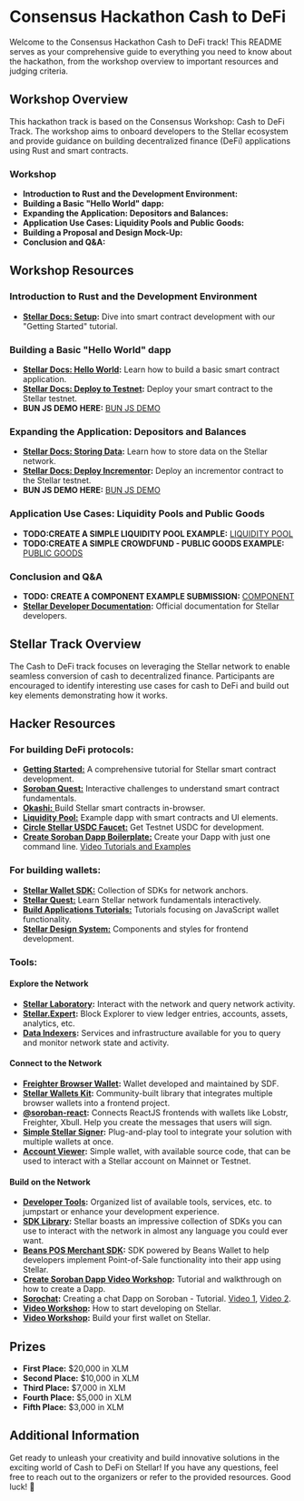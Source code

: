 # Consensus Hackathon Cash to DeFi

Welcome to the Consensus Hackathon Cash to DeFi track! This README serves as your comprehensive guide to everything you need to know about the hackathon, from the workshop overview to important resources and judging criteria.

## Workshop Overview

This hackathon track is based on the Consensus Workshop: Cash to DeFi Track. The workshop aims to onboard developers to the Stellar ecosystem and provide guidance on building decentralized finance (DeFi) applications using Rust and smart contracts.

### Workshop

- **Introduction to Rust and the Development Environment:**
- **Building a Basic "Hello World" dapp:**
- **Expanding the Application: Depositors and Balances:**
- **Application Use Cases: Liquidity Pools and Public Goods:**
- **Building a Proposal and Design Mock-Up:**
- **Conclusion and Q&A:**

## Workshop Resources

### Introduction to Rust and the Development Environment

- **[Stellar Docs: Setup](https://developers.stellar.org/docs/smart-contracts/getting-started/setup):** Dive into smart contract development with our "Getting Started" tutorial.

### Building a Basic "Hello World" dapp

- **[Stellar Docs: Hello World](https://developers.stellar.org/docs/smart-contracts/getting-started/hello-world):** Learn how to build a basic smart contract application.
- **[Stellar Docs: Deploy to Testnet](https://developers.stellar.org/docs/smart-contracts/getting-started/deploy-to-testnet):** Deploy your smart contract to the Stellar testnet.
- **BUN JS DEMO HERE:** [BUN JS DEMO](https://bunjsdemo.com)

### Expanding the Application: Depositors and Balances

- **[Stellar Docs: Storing Data](https://developers.stellar.org/docs/smart-contracts/getting-started/storing-data):** Learn how to store data on the Stellar network.
- **[Stellar Docs: Deploy Incrementor](https://developers.stellar.org/docs/smart-contracts/getting-started/deploy-increment-contract):** Deploy an incrementor contract to the Stellar testnet.
- **BUN JS DEMO HERE:** [BUN JS DEMO](https://bunjsdemo.com)

### Application Use Cases: Liquidity Pools and Public Goods

- **TODO:CREATE A SIMPLE LIQUIDITY POOL EXAMPLE:** [LIQUIDITY POOL]()
- **TODO:CREATE A SIMPLE CROWDFUND - PUBLIC GOODS EXAMPLE:** [PUBLIC GOODS]()

### Conclusion and Q&A

- **TODO: CREATE A COMPONENT EXAMPLE SUBMISSION:** [COMPONENT]()
- **[Stellar Developer Documentation](https://developers.stellar.org/):** Official documentation for Stellar developers.

## Stellar Track Overview

The Cash to DeFi track focuses on leveraging the Stellar network to enable seamless conversion of cash to decentralized finance. Participants are encouraged to identify interesting use cases for cash to DeFi and build out key elements demonstrating how it works.

## Hacker Resources

### For building DeFi protocols:

- [**Getting Started:**](https://developers.stellar.org/docs/smart-contracts/getting-started/setup) A comprehensive tutorial for Stellar smart contract development.
- [**Soroban Quest:**](https://fastcheapandoutofcontrol.com/tutorial) Interactive challenges to understand smart contract fundamentals.
- [**Okashi:** ](https://okashi.dev/)Build Stellar smart contracts in-browser.
- [**Liquidity Pool:**](https://github.com/CheesecakeLabs/soroban-dapps/tree/main/liquidity-pool) Example dapp with smart contracts and UI elements.
- [**Circle Stellar USDC Faucet:**](https://faucet.circle.com/) Get Testnet USDC for development.
- [**Create Soroban Dapp Boilerplate:**](https://create-soroban-dapp.paltalabs.io/) Create your Dapp with just one command line. [Video Tutorials and Examples](https://www.youtube.com/watch?v=LggPeU7qAyE&list=PLNwRlLvlWA8kLnw3PJk7px29wswD69KAS&pp=gAQBiAQB)

### For building wallets:

- [**Stellar Wallet SDK:**](https://stellar.org/products-and-tools/wallet-sdk) Collection of SDKs for network anchors.
- [**Stellar Quest:**](https://quest.stellar.org) Learn Stellar network fundamentals interactively.
- [**Build Applications Tutorials:**](https://developers.stellar.org/docs/building-apps/overview) Tutorials focusing on JavaScript wallet functionality.
- [**Stellar Design System:**](https://github.com/stellar/stellar-design-system/tree/main) Components and styles for frontend development.

### Tools:

#### Explore the Network

- **[Stellar Laboratory](https://laboratory.stellar.org/):** Interact with the network and query network activity.
- **[Stellar.Expert](https://stellar.expert/):** Block Explorer to view ledger entries, accounts, assets, analytics, etc.
- **[Data Indexers](https://developers.stellar.org/docs/data-indexers/):** Services and infrastructure available for you to query and monitor network state and activity.

#### Connect to the Network

- **[Freighter Browser Wallet](https://freighter.app/):** Wallet developed and maintained by SDF.
- **[Stellar Wallets Kit](https://stellarwalletskit.dev/):** Community-built library that integrates multiple browser wallets into a frontend project.
- **[@soroban-react](https://soroban-react.paltalabs.io/):** Connects ReactJS frontends with wallets like Lobstr, Freighter, Xbull. Help you create the messages that users will sign.
- **[Simple Stellar Signer](https://github.com/bigger-tech/simple-stellar-signer):** Plug-and-play tool to integrate your solution with multiple wallets at once.
- **[Account Viewer](https://accountviewer.stellar.org/):** Simple wallet, with available source code, that can be used to interact with a Stellar account on Mainnet or Testnet.

#### Build on the Network

- **[Developer Tools](https://developers.stellar.org/docs/tools/developer-tools):** Organized list of available tools, services, etc. to jumpstart or enhance your development experience.
- **[SDK Library](https://developers.stellar.org/docs/tools/sdks/library):** Stellar boasts an impressive collection of SDKs you can use to interact with the network in almost any language you could ever want.
- **[Beans POS Merchant SDK](https://github.com/Beans-BV/merchant_sdk_javascript):** SDK powered by Beans Wallet to help developers implement Point-of-Sale functionality into their app using Stellar.
- **[Create Soroban Dapp Video Workshop](https://youtu.be/LggPeU7qAyE):** Tutorial and walkthrough on how to create a Dapp.
- **[Sorochat](https://www.youtube.com/watch?v=J9Q6J9Q6J9Q):** Creating a chat Dapp on Soroban - Tutorial. [Video 1](https://youtu.be/rWTpH_o8-W4), [Video 2](https://youtu.be/yQIg0dbzav0).
- **[Video Workshop](https://www.youtube.com/watch?v=C7SfumZ3cvo&list=PLfEHHr3qexv9GcL6BzVWTYrlFOhnMJfew&index=14):** How to start developing on Stellar.
- **[Video Workshop](https://www.youtube.com/watch?v=kkViHXBG_5E):** Build your first wallet on Stellar.

## Prizes

- **First Place:** $20,000 in XLM
- **Second Place:** $10,000 in XLM
- **Third Place:** $7,000 in XLM
- **Fourth Place:** $5,000 in XLM
- **Fifth Place:** $3,000 in XLM

## Additional Information

Get ready to unleash your creativity and build innovative solutions in the exciting world of Cash to DeFi on Stellar! If you have any questions, feel free to reach out to the organizers or refer to the provided resources. Good luck! 🚀
